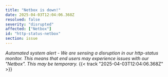 ```yaml
---
title: "Netbox is down!"
date: 2025-04-03T12:04:06.368Z
resolved: false
severity: "disrupted"
affected: ["Netbox"]
id: "http-status-netbox"
section: issue
---
```


**Automated system alert* - We are sensing a disruption in our http-status monitor. This means that end users may experience issues with our "Netbox". This may be temporary.* {{< track "2025-04-03T12:04:06.368Z" >}}
